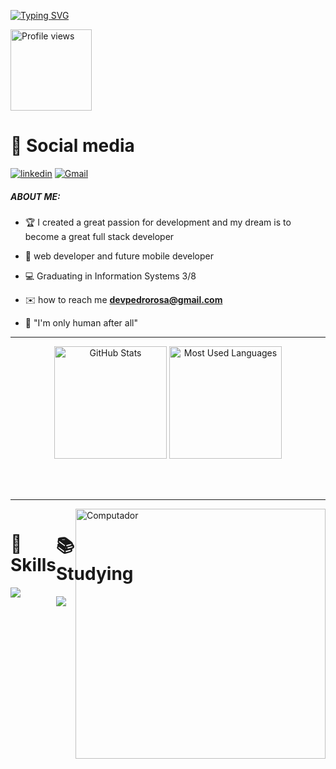 [![Typing SVG](https://readme-typing-svg.herokuapp.com/?color=eee&size=35&center=true&vCenter=true&width=1000&lines=Olá,+Sou+Lucas+Morais;Seja+bem+vindo!+:%29)](https://git.io/typing-svg)

<p align="left"> <img  width ="130rem"src="https://komarev.com/ghpvc/?username=lucasmoraisxd&color=lightgrey&style=for-the-badge" alt="Profile views" /> </p>

<h1>🔔 Social media </h1>
    
[![linkedin](https://img.shields.io/badge/linkedin-0A66C2?style=for-the-badge&logo=linkedin&logoColor=white)](https://www.linkedin.com/in/lucas-morais-b53548245/)
[![Gmail](https://img.shields.io/badge/Gmail-D14836?style=for-the-badge&logo=gmail&logoColor=white)](mailto:lucasmorais321@gmail.com)

   <h5>ABOUT ME:</h5> 
  </p>

- 🏆 I created a great passion for development and my dream is to become a great full stack developer

- 🚀 web developer and future mobile developer

- 💻 Graduating in Information Systems 3/8

- ✉️ how to reach me **devpedrorosa@gmail.com**

- 🎵 "I'm only human after all"

 <hr>
  <p align="center">
  <img height="180rem" alt="GitHub Stats" src="https://github-readme-stats.vercel.app/api?username=lucasmoraisxd&show_icons=true&theme=dark&bg_color=0d1117&border_radius=15&border_color=0d1117&count_private=true&rank_icon=github"/>
  <img height="180rem" alt="Most Used Languages" src="https://github-readme-stats.vercel.app/api/top-langs/?username=lucasmoraisxd&langs_count=5&layout=compact&theme=dark&bg_color=0d1117&border_radius=15&border_color=0d1117"/>
</p>

<br>
 
  
 </div>
<br>
<hr>

<img src="./assets/image/Galileo_satellite_pillars.gif" min-width="400px" max-width="400px" width="400px" align="right" alt="Computador">

<div style="display: flex; justify-content: space-around;">

  <div>
    <h1> 📜Skills</h1>
    <a href="https://skillicons.dev">
      <img src="https://skillicons.dev/icons?i=R&perline=6" />
    </a>
  </div>
<br>
  <div>
    <h1> 📚Studying </h1>
    <a href="https://skillicons.dev">
      <img src="https://skillicons.dev/icons?i=nodejs,typescript,php,react,laravel,nextjs,kotlin,swift,mysql&perline=7" />
    </a>
  </div>

</div>
